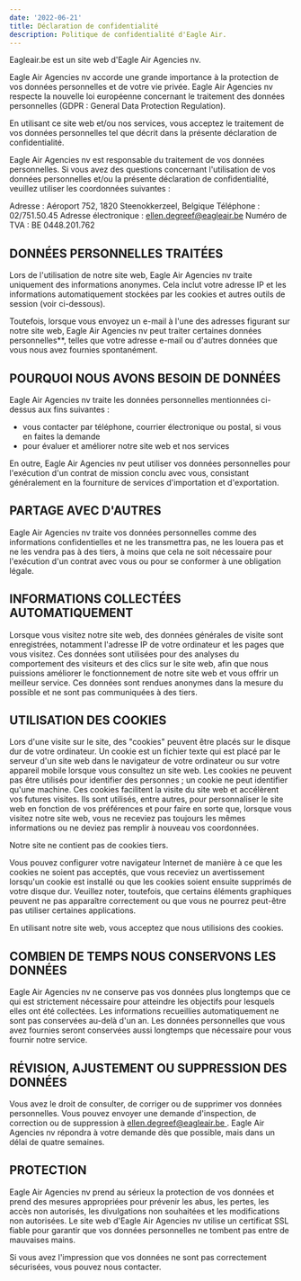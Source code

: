 ```yaml
---
date: '2022-06-21'
title: Déclaration de confidentialité
description: Politique de confidentialité d'Eagle Air.
---
```


Eagleair.be est un site web d'Eagle Air Agencies nv.

Eagle Air Agencies nv accorde une grande importance à la protection de vos données personnelles et de votre vie privée. Eagle Air Agencies nv respecte la nouvelle loi européenne concernant le traitement des données personnelles (GDPR : General Data Protection Regulation).

En utilisant ce site web et/ou nos services, vous acceptez le traitement de vos données personnelles tel que décrit dans la présente déclaration de confidentialité.

Eagle Air Agencies nv est responsable du traitement de vos données personnelles. Si vous avez des questions concernant l'utilisation de vos données personnelles et/ou la présente déclaration de confidentialité, veuillez utiliser les coordonnées suivantes :

Adresse : Aéroport 752, 1820 Steenokkerzeel, Belgique
Téléphone : 02/751.50.45
Adresse électronique : [ellen.degreef@eagleair.be](mailto:ellen.degreef@eagleair.be)
Numéro de TVA : BE 0448.201.762

## DONNÉES PERSONNELLES TRAITÉES

Lors de l'utilisation de notre site web, Eagle Air Agencies nv traite uniquement des informations anonymes. Cela inclut votre adresse IP et les informations automatiquement stockées par les cookies et autres outils de session (voir ci-dessous).

Toutefois, lorsque vous envoyez un e-mail à l'une des adresses figurant sur notre site web, Eagle Air Agencies nv peut traiter certaines données personnelles\*\*, telles que votre adresse e-mail ou d'autres données que vous nous avez fournies spontanément.

## POURQUOI NOUS AVONS BESOIN DE DONNÉES

Eagle Air Agencies nv traite les données personnelles mentionnées ci-dessus aux fins suivantes :

- vous contacter par téléphone, courrier électronique ou postal, si vous en faites la demande
- pour évaluer et améliorer notre site web et nos services

En outre, Eagle Air Agencies nv peut utiliser vos données personnelles pour l'exécution d'un contrat de mission conclu avec vous, consistant généralement en la fourniture de services d'importation et d'exportation.

## PARTAGE AVEC D'AUTRES

Eagle Air Agencies nv traite vos données personnelles comme des informations confidentielles et ne les transmettra pas, ne les louera pas et ne les vendra pas à des tiers, à moins que cela ne soit nécessaire pour l'exécution d'un contrat avec vous ou pour se conformer à une obligation légale.

## INFORMATIONS COLLECTÉES AUTOMATIQUEMENT

Lorsque vous visitez notre site web, des données générales de visite sont enregistrées, notamment l'adresse IP de votre ordinateur et les pages que vous visitez. Ces données sont utilisées pour des analyses du comportement des visiteurs et des clics sur le site web, afin que nous puissions améliorer le fonctionnement de notre site web et vous offrir un meilleur service. Ces données sont rendues anonymes dans la mesure du possible et ne sont pas communiquées à des tiers.

## UTILISATION DES COOKIES

Lors d'une visite sur le site, des "cookies" peuvent être placés sur le disque dur de votre ordinateur. Un cookie est un fichier texte qui est placé par le serveur d'un site web dans le navigateur de votre ordinateur ou sur votre appareil mobile lorsque vous consultez un site web. Les cookies ne peuvent pas être utilisés pour identifier des personnes ; un cookie ne peut identifier qu'une machine. Ces cookies facilitent la visite du site web et accélèrent vos futures visites. Ils sont utilisés, entre autres, pour personnaliser le site web en fonction de vos préférences et pour faire en sorte que, lorsque vous visitez notre site web, vous ne receviez pas toujours les mêmes informations ou ne deviez pas remplir à nouveau vos coordonnées.

Notre site ne contient pas de cookies tiers.

Vous pouvez configurer votre navigateur Internet de manière à ce que les cookies ne soient pas acceptés, que vous receviez un avertissement lorsqu'un cookie est installé ou que les cookies soient ensuite supprimés de votre disque dur. Veuillez noter, toutefois, que certains éléments graphiques peuvent ne pas apparaître correctement ou que vous ne pourrez peut-être pas utiliser certaines applications.

En utilisant notre site web, vous acceptez que nous utilisions des cookies.

## COMBIEN DE TEMPS NOUS CONSERVONS LES DONNÉES

Eagle Air Agencies nv ne conserve pas vos données plus longtemps que ce qui est strictement nécessaire pour atteindre les objectifs pour lesquels elles ont été collectées. Les informations recueillies automatiquement ne sont pas conservées au-delà d'un an. Les données personnelles que vous avez fournies seront conservées aussi longtemps que nécessaire pour vous fournir notre service.

## RÉVISION, AJUSTEMENT OU SUPPRESSION DES DONNÉES

Vous avez le droit de consulter, de corriger ou de supprimer vos données personnelles. Vous pouvez envoyer une demande d'inspection, de correction ou de suppression à [ellen.degreef@eagleair.be ](mailto:ellen.degreef@eagleair.be). Eagle Air Agencies nv répondra à votre demande dès que possible, mais dans un délai de quatre semaines.

## PROTECTION

Eagle Air Agencies nv prend au sérieux la protection de vos données et prend des mesures appropriées pour prévenir les abus, les pertes, les accès non autorisés, les divulgations non souhaitées et les modifications non autorisées. Le site web d'Eagle Air Agencies nv utilise un certificat SSL fiable pour garantir que vos données personnelles ne tombent pas entre de mauvaises mains.

Si vous avez l'impression que vos données ne sont pas correctement sécurisées, vous pouvez nous contacter.
